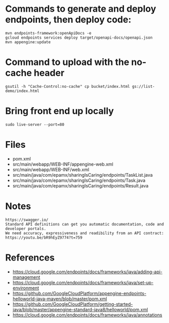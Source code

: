 # Commands to generate and deploy endpoints, then deploy code:
	mvn endpoints-framework:openApiDocs -e
	gcloud endpoints services deploy target/openapi-docs/openapi.json
	mvn appengine:update

# Command to upload with the no-cache header
	gsutil -h "Cache-Control:no-cache" cp bucket/index.html gs://list-demo/index.html

# Bring front end up locally
	sudo live-server --port=80

# Files
- pom.xml
- src/main/webapp/WEB-INF/appengine-web.xml
- src/main/webapp/WEB-INF/web.xml
- src/main/java/com/epamx/sharingIsCaring/endpoints/TaskList.java
- src/main/java/com/epamx/sharingIsCaring/endpoints/Task.java
- src/main/java/com/epamx/sharingIsCaring/endpoints/Result.java

# Notes
	https://swagger.io/
	Standard API definitions can get you automatic documentation, code and developer portals. 
	We need accuracy, expressiveness and readibility from an API contract: https://youtu.be/bR9hEyZ9774?t=759

# References
- https://cloud.google.com/endpoints/docs/frameworks/java/adding-api-management
- https://cloud.google.com/endpoints/docs/frameworks/java/set-up-environment
- https://github.com/GoogleCloudPlatform/appengine-endpoints-helloworld-java-maven/blob/master/pom.xml
- https://github.com/GoogleCloudPlatform/getting-started-java/blob/master/appengine-standard-java8/helloworld/pom.xml
- https://cloud.google.com/endpoints/docs/frameworks/java/annotations